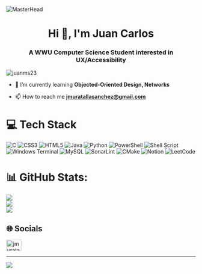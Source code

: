 ![MasterHead](https://user-images.githubusercontent.com/42115530/92640221-9728ca00-f2fa-11ea-8994-c72b26e937de.gif)
<h1 align="center">Hi 👋, I'm Juan Carlos</h1>
<h3 align="center">A WWU Computer Science Student interested in UX/Accessibility</h3>
<!-- Add gif or something later -->

<p align="left"> <img src="https://komarev.com/ghpvc/?username=juanms23&label=Profile%20views&color=0e75b6&style=flat" alt="juanms23" /> </p>

- 🌱 I’m currently learning **Objected-Oriented Design, Networks**

- 📫 How to reach me **jmuratallasanchez@gmail.com**


# 💻 Tech Stack
![C](https://img.shields.io/badge/c-%2300599C.svg?style=for-the-badge&logo=c&logoColor=white)
![CSS3](https://img.shields.io/badge/css3-%231572B6.svg?style=for-the-badge&logo=css3&logoColor=white)
![HTML5](https://img.shields.io/badge/html5-%23E34F26.svg?style=for-the-badge&logo=html5&logoColor=white)
![Java](https://img.shields.io/badge/java-%23ED8B00.svg?style=for-the-badge&logo=openjdk&logoColor=white)
![Python](https://img.shields.io/badge/python-3670A0?style=for-the-badge&logo=python&logoColor=ffdd54)
![PowerShell](https://img.shields.io/badge/PowerShell-%235391FE.svg?style=for-the-badge&logo=powershell&logoColor=white)
![Shell Script](https://img.shields.io/badge/shell_script-%23121011.svg?style=for-the-badge&logo=gnu-bash&logoColor=white)
![Windows Terminal](https://img.shields.io/badge/Windows%20Terminal-%234D4D4D.svg?style=for-the-badge&logo=windows-terminal&logoColor=white)
![MySQL](https://img.shields.io/badge/mysql-%2300000f.svg?style=for-the-badge&logo=mysql&logoColor=white)
![SonarLint](https://img.shields.io/badge/SonarLint-CB2029?style=for-the-badge&logo=SONARLINT&logoColor=white)
![CMake](https://img.shields.io/badge/CMake-%23008FBA.svg?style=for-the-badge&logo=cmake&logoColor=white)
![Notion](https://img.shields.io/badge/Notion-%23000000.svg?style=for-the-badge&logo=notion&logoColor=white)
![LeetCode](https://img.shields.io/badge/LeetCode-000000?style=for-the-badge&logo=LeetCode&logoColor=#d16c06)


# 📊 GitHub Stats:
![](https://github-readme-stats.vercel.app/api?username=juanms23&theme=dark&hide_border=false&include_all_commits=false&count_private=false)<br/>
![](https://github-readme-streak-stats.herokuapp.com/?user=juanms23&theme=dark&hide_border=false)<br/>
![](https://github-readme-stats.vercel.app/api/top-langs/?username=juanms23&theme=dark&hide_border=false&include_all_commits=false&count_private=false&layout=compact)


## 🌐 Socials
<p align="left">
<a href="https://linkedin.com/in/jmuratallasanchez" target="blank"><img align="center" src="https://raw.githubusercontent.com/rahuldkjain/github-profile-readme-generator/master/src/images/icons/Social/linked-in-alt.svg" alt="jmuratallasanchez" height="30" width="40" /></a>
</p>

---
[![](https://visitcount.itsvg.in/api?id=juanms23&icon=0&color=0)](https://visitcount.itsvg.in)

<!-- Proudly created with GPRM ( https://gprm.itsvg.in ) -->
